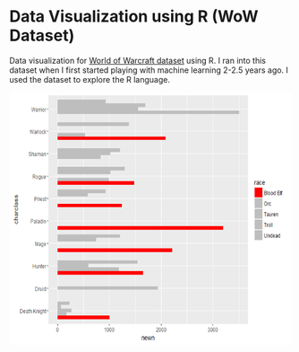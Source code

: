 # Data Visualization using R (WoW Dataset)
Data visualization for [World of Warcraft dataset](https://www.kaggle.com/mylesoneill/warcraft-avatar-history) using R.  I ran into this dataset when I first started playing with machine learning 2-2.5 years ago.  I used the dataset to explore the R language.   

<img src="graphs/BloodElf_RaceClassCombo.png" align="center" height="450" width="600">
